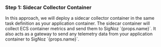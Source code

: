 ### Step 1: Sidecar Collector Container

<div>
    In this approach, we will deploy a sidecar collector container in the same task
    definition as your application container. The sidecar container will
    collect ECS container metrics and send them to SigNoz `{props.name}`.
    It also acts as a gateway to send any telemetry data from your
    application container to SigNoz `{props.name}`.
</div>
<br/>